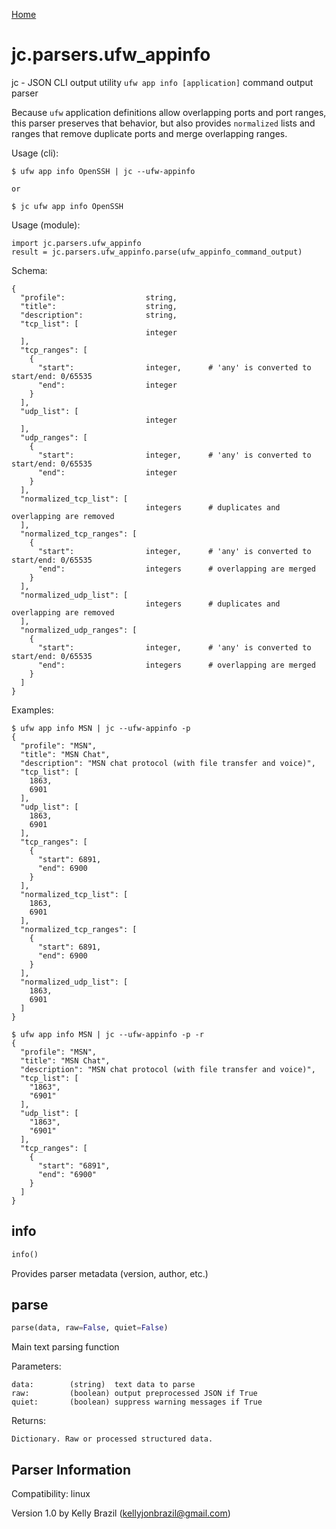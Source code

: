 [Home](https://kellyjonbrazil.github.io/jc/)

# jc.parsers.ufw_appinfo
jc - JSON CLI output utility `ufw app info [application]` command output parser

Because `ufw` application definitions allow overlapping ports and port ranges, this parser preserves that behavior, but also provides `normalized` lists and ranges that remove duplicate ports and merge overlapping ranges.

Usage (cli):

    $ ufw app info OpenSSH | jc --ufw-appinfo

    or

    $ jc ufw app info OpenSSH

Usage (module):

    import jc.parsers.ufw_appinfo
    result = jc.parsers.ufw_appinfo.parse(ufw_appinfo_command_output)

Schema:

    {
      "profile":                  string,
      "title":                    string,
      "description":              string,
      "tcp_list": [
                                  integer
      ],
      "tcp_ranges": [
        {
          "start":                integer,      # 'any' is converted to start/end: 0/65535
          "end":                  integer
        }
      ],
      "udp_list": [
                                  integer
      ],
      "udp_ranges": [
        {
          "start":                integer,      # 'any' is converted to start/end: 0/65535
          "end":                  integer
        }
      ],
      "normalized_tcp_list": [
                                  integers      # duplicates and overlapping are removed
      ],
      "normalized_tcp_ranges": [
        {
          "start":                integer,      # 'any' is converted to start/end: 0/65535
          "end":                  integers      # overlapping are merged
        }
      ],
      "normalized_udp_list": [
                                  integers      # duplicates and overlapping are removed
      ],
      "normalized_udp_ranges": [
        {
          "start":                integer,      # 'any' is converted to start/end: 0/65535
          "end":                  integers      # overlapping are merged
        }
      ]
    }

Examples:

    $ ufw app info MSN | jc --ufw-appinfo -p
    {
      "profile": "MSN",
      "title": "MSN Chat",
      "description": "MSN chat protocol (with file transfer and voice)",
      "tcp_list": [
        1863,
        6901
      ],
      "udp_list": [
        1863,
        6901
      ],
      "tcp_ranges": [
        {
          "start": 6891,
          "end": 6900
        }
      ],
      "normalized_tcp_list": [
        1863,
        6901
      ],
      "normalized_tcp_ranges": [
        {
          "start": 6891,
          "end": 6900
        }
      ],
      "normalized_udp_list": [
        1863,
        6901
      ]
    }

    $ ufw app info MSN | jc --ufw-appinfo -p -r
    {
      "profile": "MSN",
      "title": "MSN Chat",
      "description": "MSN chat protocol (with file transfer and voice)",
      "tcp_list": [
        "1863",
        "6901"
      ],
      "udp_list": [
        "1863",
        "6901"
      ],
      "tcp_ranges": [
        {
          "start": "6891",
          "end": "6900"
        }
      ]
    }


## info
```python
info()
```
Provides parser metadata (version, author, etc.)

## parse
```python
parse(data, raw=False, quiet=False)
```

Main text parsing function

Parameters:

    data:        (string)  text data to parse
    raw:         (boolean) output preprocessed JSON if True
    quiet:       (boolean) suppress warning messages if True

Returns:

    Dictionary. Raw or processed structured data.

## Parser Information
Compatibility:  linux

Version 1.0 by Kelly Brazil (kellyjonbrazil@gmail.com)
